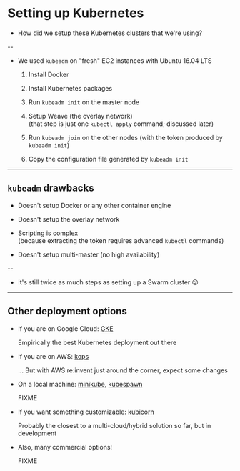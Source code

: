 # Setting up Kubernetes

- How did we setup these Kubernetes clusters that we're using?

--

- We used `kubeadm` on "fresh" EC2 instances with Ubuntu 16.04 LTS

    1. Install Docker

    2. Install Kubernetes packages

    3. Run `kubeadm init` on the master node

    4. Setup Weave (the overlay network)
       <br/>
       (that step is just one `kubectl apply` command; discussed later)

    5. Run `kubeadm join` on the other nodes (with the token produced by `kubeadm init`)

    6. Copy the configuration file generated by `kubeadm init`

---

## `kubeadm` drawbacks

- Doesn't setup Docker or any other container engine

- Doesn't setup the overlay network

- Scripting is complex
  <br/>
  (because extracting the token requires advanced `kubectl` commands)

- Doesn't setup multi-master (no high availability)

--

- It's still twice as much steps as setting up a Swarm cluster 😕

---

## Other deployment options

- If you are on Google Cloud:
  [GKE](https://cloud.google.com/container-engine/)

  Empirically the best Kubernetes deployment out there

- If you are on AWS:
  [kops](https://github.com/kubernetes/kops)

  ... But with AWS re:invent just around the corner, expect some changes

- On a local machine:
  [minikube](https://kubernetes.io/docs/getting-started-guides/minikube/),
  [kubespawn](https://github.com/kinvolk/kube-spawn)

  FIXME

- If you want something customizable:
  [kubicorn](https://github.com/kris-nova/kubicorn)

  Probably the closest to a multi-cloud/hybrid solution so far, but in development

- Also, many commercial options!

  FIXME
